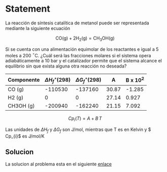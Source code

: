 # Statement

La reacción de síntesis catalítica de metanol puede ser representada mediante la siguiente ecuación 

$$
\text{CO(g)} + 2\text{H}_2\text{(g}) = \text{CH}_3\text{OH(g)}
$$

Si se cuenta con una alimentación equimolar de los reactantes e igual a 5 moles a 200 $^\circ$C. ¿Cuál será las fracciones molares si el sistema opera adiabáticamente a 10 bar y el catalizador permite que el sistema alcance el equilibrio sin que exista alguna otra reacción no deseada?

Componente | $\Delta H_f^\circ (298)$ |    $\Delta G_f^\circ(298)$  | A  |   B x 10$^2$
-----------|-------------------------| ----------------------------|----|-------------
CO (g)     |-110530 |  -137160 | 30.87 |  -1.285
H2 (g)     |  0     |    0     |27.14  |  0.927
CH3OH (g)  | -200940 |  -162240 | 21.15 | 7.092

$$ Cp_{i}(T) = A + B\,T $$

Las unidades de $\Delta H_f$ y $\Delta G_f$ son J/mol, mientras que T es en Kelvin y $ Cp_{i}$ es J/mol/K

## Solucion

La solucion al problema esta en el siguiente [enlace](https://github.com/aliglara/posts/blob/main/codes/5311-t04-reactor-adiabatico.ipynb)